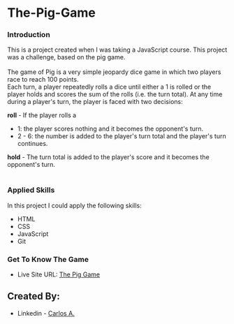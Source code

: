 # The-Pig-Game

### Introduction

This is a project created when I was taking a JavaScript course. This project was a challenge, based on the pig game.<br><br>
The game of Pig is a very simple jeopardy dice game in which two players race to reach 100 points. <br/>
Each turn, a player repeatedly rolls a dice until either a 1 is rolled or the player holds and scores the sum of the rolls (i.e. the turn total). At any time during a player's turn, the player is faced with two decisions:

<strong>roll</strong> - If the player rolls a 
* 1: the player scores nothing and it becomes the opponent's turn.<br>
* 2 - 6: the number is added to the player's turn total and the player's turn continues.<br>

<strong>hold</strong>  - The turn total is added to the player's score and it becomes the opponent's turn.<br><br>


### Applied Skills

In this project I could apply the following skills:<br>
* HTML
* CSS
* JavaScript
* Git

### Get To Know The Game
- Live Site URL: [The Pig Game](https://the-pig-game-one.vercel.app/)

## Created By:
- Linkedin - [Carlos A.](https://www.linkedin.com/in/carlosafonsoflach/)
